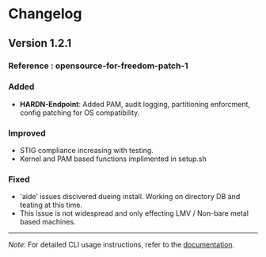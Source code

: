 # Changelog

## Version 1.2.1

### Reference : opensource-for-freedom-patch-1

### Added
- **HARDN-Endpoint**: Added PAM, audit logging, partitioning enforcment, config patching for OS compatibility. 

### Improved
- STIG compliance increasing with testing. 
- Kernel and PAM based functions implimented in setup.sh

### Fixed
- 'aide' issues discivered dueing install. Working on directory DB and teating at this time. 
- This issue is not widespread and only effecting LMV / Non-bare metal based machines. 


---

*Note*: For detailed CLI usage instructions, refer to the [documentation](https://github.com/OpenSource-For-Freedom/HARDN/blob/main/README.md).